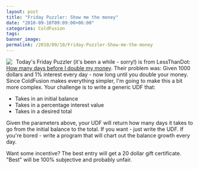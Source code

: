 ```yaml
---
layout: post
title: "Friday Puzzler: Show me the money"
date: "2010-09-10T09:09:00+06:00"
categories: ColdFusion 
tags: 
banner_image: 
permalink: /2010/09/10/Friday-Puzzler-Show-me-the-money
---
```


<img src="https://static.raymondcamden.com/images/cfjedi/money.jpg" align="left" style="margin-right: 10px" /> Today's Friday Puzzler (it's been a while - sorry!) is from LessThanDot: <a href="http://forum.lessthandot.com/viewtopic.php?f=102&t=8743">How many days before I double my money</a>. Their problem was: Given 1000 dollars and 1% interest every day - now long until you double your money. Since ColdFusion makes everything simpler, I'm going to make this a bit more complex. Your challenge is to write a generic UDF that:

<ul>
<li>Takes in an initial balance
<li>Takes in a percentage interest value
<li>Takes in a desired total
</ul>

Given the parameters above, your UDF will return how many days it takes to go from the initial balance to the total. If you want - just write the UDF. If you're bored - write a program that will chart out the balance growth every day. 

Want some incentive? The best entry will get a 20 dollar gift certificate. "Best" will be 100% subjective and probably unfair. 

<br clear="left">